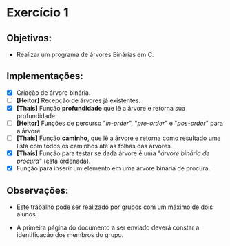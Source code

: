 # Exercício 1

## Objetivos:

- Realizar um programa de árvores Binárias em C.

## Implementações:

- [x] Criação de árvore binária.
- [ ] **[Heitor]** Recepção de árvores já existentes.
- [x] **[Thaís]** Função **profundidade** que lê a árvore e retorna sua profundidade.
- [ ] **[Heitor]** Funções de percurso "*in-order*", "*pre-order*" e "*pos-order*" para a árvore.
- [ ] **[Thaís]** Função **caminho**, que lê a árvore e retorna como resultado uma lista com todos os caminhos até as folhas das árvores.
- [x] **[Thaís]** Função para testar se dada árvore é uma "*árvore binária de procura*" (está ordenada).
- [x] Função para inserir um elemento em uma árvore binária de procura.

## Observações:

- Este trabalho pode ser realizado por grupos com um máximo de dois alunos.

- A primeira página do documento a ser enviado deverá constar a identificação dos membros do grupo.